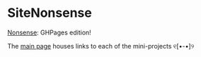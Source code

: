 # SiteNonsense

[Nonsense](https://gist.github.com/Nathansbud/a765ed74fd458035e417937da689b990): GHPages edition!

The [main page](index.html) houses links to each of the mini-projects ୧[•-•]୨
